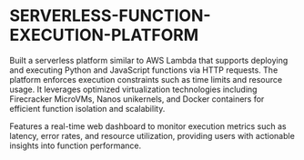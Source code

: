 # SERVERLESS-FUNCTION-EXECUTION-PLATFORM
Built a serverless platform similar to AWS Lambda that supports deploying and executing Python and JavaScript functions via HTTP requests. The platform enforces execution constraints such as time limits and resource usage. It leverages optimized virtualization technologies including Firecracker MicroVMs, Nanos unikernels, and Docker containers for efficient function isolation and scalability.

Features a real-time web dashboard to monitor execution metrics such as latency, error rates, and resource utilization, providing users with actionable insights into function performance.

